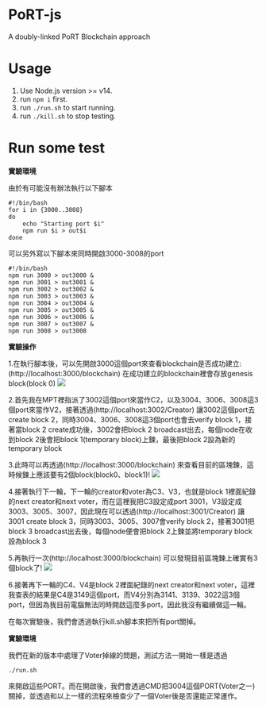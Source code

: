 # PoRT-js
A doubly-linked PoRT Blockchain approach

# Usage
1. Use Node.js version >= v14.
2. run ```npm i``` first.
3. run ```./run.sh``` to start running.
4. run ```./kill.sh``` to stop testing.

# Run some test
**實驗環境**

由於有可能沒有辦法執行以下腳本
```
#!/bin/bash
for i in {3000..3008}
do
    echo "Starting port $i"
    npm run $i > out$i 
done
```

可以另外寫以下腳本來同時開啟3000-3008的port

```
#!/bin/bash
npm run 3000 > out3000 &
npm run 3001 > out3001 &
npm run 3002 > out3002 &
npm run 3003 > out3003 &
npm run 3004 > out3004 &
npm run 3005 > out3005 &
npm run 3006 > out3006 &
npm run 3007 > out3007 &
npm run 3008 > out3008 
```

**實驗操作**

1.在執行腳本後，可以先開啟3000這個port來查看blockchain是否成功建立:
(http://localhost:3000/blockchain)
在成功建立的blockchain裡會存放genesis block(block 0)
![](https://i.imgur.com/IKlXtQi.png)


2.首先我在MPT裡指派了3002這個port來當作C2，以及3004、3006、3008這3個port來當作V2，接著透過(http://localhost:3002/Creator)
讓3002這個port去create block 2，同時3004、3006、3008這3個port也會去verify block 1，接著當block 2 create成功後，3002會把block 2 broadcast出去，每個node在收到block 2後會把block 1(temporary block)上鍊，最後把block 2設為新的temporary block

3.此時可以再透過(http://localhost:3000/blockchain)
來查看目前的區塊鍊，這時候鍊上應該要有2個block(block0、block1)!
![](https://i.imgur.com/LgYxta3.png)

4.接著執行下一輪，下一輪的creator和voter為C3、V3，也就是block 1裡面紀錄的next creator和next voter，而在這裡我把C3設定成port 3001，V3設定成3003、3005、3007，因此現在可以透過(http://localhost:3001/Creator)
讓3001 create block 3，同時3003、3005、3007會verify block 2，接著3001把block 3 broadcast出去後，每個node便會把block 2上鍊並將temporary block設為block 3

5.再執行一次(http://localhost:3000/blockchain)
可以發現目前區塊鍊上確實有3個block了!
![](https://i.imgur.com/qEtTAMU.png)

6.接著再下一輪的C4、V4是block 2裡面紀錄的next creator和next voter，這裡我查表的結果是C4是3149這個port，而V4分別為3141、3139、3022這3個port，但因為我目前電腦無法同時開啟這麼多port，因此我沒有繼續做這一輪。

在每次實驗後，我們會透過執行kill.sh腳本來把所有port關掉。

**實驗環境**

我們在新的版本中處理了Voter掉線的問題，測試方法一開始一樣是透過
```
./run.sh
```
來開啟這些PORT。而在開啟後，我們會透過CMD把3004這個PORT(Voter之一)關掉，並透過和以上一樣的流程來檢查少了一個Voter後是否還能正常運作。
